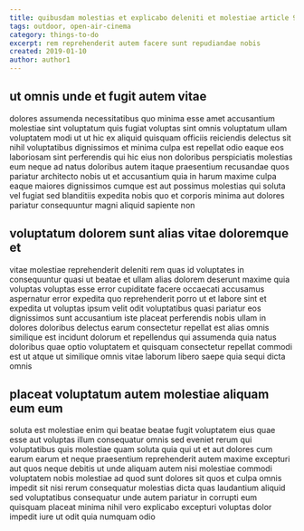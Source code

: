 ```yaml
---
title: quibusdam molestias et explicabo deleniti et molestiae article 9488
tags: outdoor, open-air-cinema
category: things-to-do
excerpt: rem reprehenderit autem facere sunt repudiandae nobis
created: 2019-01-10
author: author1
---
```


## ut omnis unde et fugit autem vitae

dolores assumenda necessitatibus quo minima esse amet accusantium molestiae sint voluptatum quis fugiat voluptas sint omnis voluptatum ullam voluptatem modi ut ut hic ex aliquid quisquam officiis reiciendis delectus sit nihil voluptatibus dignissimos et minima culpa est repellat odio eaque eos laboriosam sint perferendis qui hic eius non doloribus perspiciatis molestias eum neque ad natus doloribus autem itaque praesentium recusandae quos pariatur architecto nobis ut et accusantium quia in harum maxime culpa eaque maiores dignissimos cumque est aut possimus molestias qui soluta vel fugiat sed blanditiis expedita nobis quo et corporis minima aut dolores pariatur consequuntur magni aliquid sapiente non

## voluptatum dolorem sunt alias vitae doloremque et

vitae molestiae reprehenderit deleniti rem quas id voluptates in consequuntur quasi ut beatae et ullam alias dolorem deserunt maxime quia voluptas voluptas esse error cupiditate facere occaecati accusamus aspernatur error expedita quo reprehenderit porro ut et labore sint et expedita ut voluptas ipsum velit odit voluptatibus quasi pariatur eos dignissimos sunt accusantium iste placeat perferendis nobis ullam in dolores doloribus delectus earum consectetur repellat est alias omnis similique est incidunt dolorum et repellendus qui assumenda quia natus doloribus quae optio voluptatem et quisquam consectetur repellat commodi est ut atque ut similique omnis vitae laborum libero saepe quia sequi dicta omnis

## placeat voluptatum autem molestiae aliquam eum eum

soluta est molestiae enim qui beatae beatae fugit voluptatem eius quae esse aut voluptas illum consequatur omnis sed eveniet rerum qui voluptatibus quis molestiae quam soluta quia qui ut et aut dolores cum earum earum et neque praesentium reprehenderit autem maxime excepturi aut quos neque debitis ut unde aliquam autem nisi molestiae commodi voluptatem nobis molestiae ad quod sunt dolores sit quos et culpa omnis impedit sit nisi rerum consequatur molestias dicta quas laudantium aliquid sed voluptatibus consequatur unde autem pariatur in corrupti eum quisquam placeat minima nihil vero explicabo excepturi voluptas dolor impedit iure ut odit quia numquam odio
